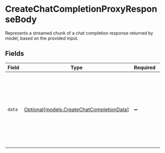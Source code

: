 # CreateChatCompletionProxyResponseBody

Represents a streamed chunk of a chat completion response returned by model, based on the provided input.


## Fields

| Field                                                                                                     | Type                                                                                                      | Required                                                                                                  | Description                                                                                               |
| --------------------------------------------------------------------------------------------------------- | --------------------------------------------------------------------------------------------------------- | --------------------------------------------------------------------------------------------------------- | --------------------------------------------------------------------------------------------------------- |
| `data`                                                                                                    | [Optional[models.CreateChatCompletionData]](../models/createchatcompletiondata.md)                        | :heavy_minus_sign:                                                                                        | Represents a streamed chunk of a chat completion response returned by model, based on the provided input. |